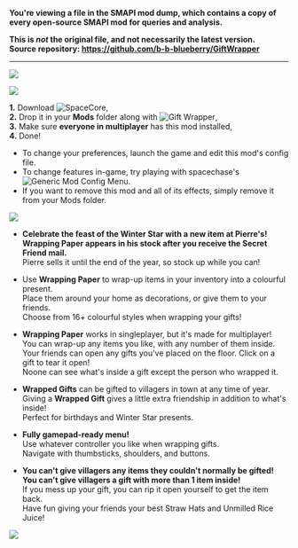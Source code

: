 **You're viewing a file in the SMAPI mod dump, which contains a copy of every open-source SMAPI mod
for queries and analysis.**

**This is _not_ the original file, and not necessarily the latest version.**  
**Source repository: https://github.com/b-b-blueberry/GiftWrapper**

----

![](https://i.imgur.com/N43WztL.png)

![](https://i.imgur.com/RdvaIwe.png)

**1.** Download ![SpaceCore](https://www.nexusmods.com/stardewvalley/mods/1348),  
**2.** Drop it in your **Mods** folder along with ![Gift Wrapper](https://www.nexusmods.com/stardewvalley/mods/4721),  
**3.** Make sure **everyone in multiplayer** has this mod installed,  
**4.** Done!

-  To change your preferences, launch the game and edit this mod's config file.
-  To change features in-game, try playing with spacechase's ![Generic Mod Config Menu](https://www.nexusmods.com/stardewvalley/mods/5098).
-  If you want to remove this mod and all of its effects, simply remove it from your Mods folder.

![](https://i.imgur.com/wOkwPew.png)

- **Celebrate the feast of the Winter Star with a new item at Pierre's!**  
**Wrapping Paper appears in his stock after you receive the Secret Friend mail.**  
Pierre sells it until the end of the year, so stock up while you can!

- Use **Wrapping Paper** to wrap-up items in your inventory into a colourful present.  
Place them around your home as decorations, or give them to your friends.  
Choose from 16+ colourful styles when wrapping your gifts!

- **Wrapping Paper** works in singleplayer, but it's made for multiplayer!  
You can wrap-up any items you like, with any number of them inside.  
Your friends can open any gifts you've placed on the floor. Click on a gift to tear it open!  
Noone can see what's inside a gift except the person who wrapped it.

- **Wrapped Gifts** can be gifted to villagers in town at any time of year.  
Giving a **Wrapped Gift** gives a little extra friendship in addition to what's inside!  
Perfect for birthdays and Winter Star presents.

- **Fully gamepad-ready menu!**  
Use whatever controller you like when wrapping gifts.  
Navigate with thumbsticks, shoulders, and buttons.

- **You can't give villagers any items they couldn't normally be gifted!**  
**You can't give villagers a gift with more than 1 item inside!**  
If you mess up your gift, you can rip it open yourself to get the item back.  
Have fun giving your friends your best Straw Hats and Unmilled Rice Juice!

![](https://i.imgur.com/EVsTfJl.png)
